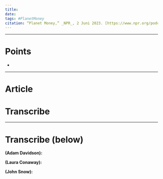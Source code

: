 ```yaml
---
title: 
date: 
tags: #PlanetMoney
citation: “Planet Money,” _NPR_, 2 Juni 2023. [https://www.npr.org/podcasts/510289/planet-money](https://www.npr.org/podcasts/510289/planet-money) (diakses 4 Juni 2023).
---
```



----
# Points

- 

----
# Article


# Transcribe
----
# Transcribe (below)

**(Adam Davidson):**

**(Laura Conaway):**


**(John Snow):**
